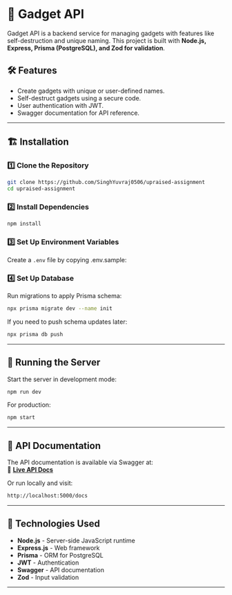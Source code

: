 
# 🚀 Gadget API  

Gadget API is a backend service for managing gadgets with features like self-destruction and unique naming. This project is built with **Node.js, Express, Prisma (PostgreSQL), and Zod for validation**.

## 🛠️ Features  
- Create gadgets with unique or user-defined names.  
- Self-destruct gadgets using a secure code.  
- User authentication with JWT.  
- Swagger documentation for API reference.  

---

## 🏗️ Installation  

### **1️⃣ Clone the Repository**  
```sh
git clone https://github.com/SinghYuvraj0506/upraised-assignment
cd upraised-assignment
```

### **2️⃣ Install Dependencies**  
```sh
npm install
```

### **3️⃣ Set Up Environment Variables**  
Create a `.env` file by copying .env.sample:  

### **4️⃣ Set Up Database**  
Run migrations to apply Prisma schema:  
```sh
npx prisma migrate dev --name init
```

If you need to push schema updates later:  
```sh
npx prisma db push
```

---

## 🚀 Running the Server  

Start the server in development mode:  
```sh
npm run dev
```
For production:  
```sh
npm start
```

---

## 📜 API Documentation  

The API documentation is available via Swagger at:  
🔗 **[Live API Docs](https://upraised-assignment-rvgq.onrender.com/docs)**  

Or run locally and visit:  
```sh
http://localhost:5000/docs
```

---

## 📌 Technologies Used  
- **Node.js** - Server-side JavaScript runtime  
- **Express.js** - Web framework  
- **Prisma** - ORM for PostgreSQL  
- **JWT** - Authentication  
- **Swagger** - API documentation  
- **Zod** - Input validation  

---
